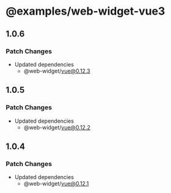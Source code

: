 # @examples/web-widget-vue3

## 1.0.6

### Patch Changes

- Updated dependencies
  - @web-widget/vue@0.12.3

## 1.0.5

### Patch Changes

- Updated dependencies
  - @web-widget/vue@0.12.2

## 1.0.4

### Patch Changes

- Updated dependencies
  - @web-widget/vue@0.12.1
